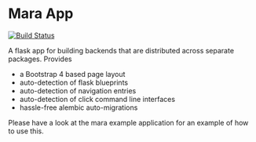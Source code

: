 # Mara App

[![Build Status](https://travis-ci.org/mara/mara-app.svg?branch=master)](https://travis-ci.org/mara/mara-app)

A flask app for building backends that are distributed across separate packages. Provides 
- a Bootstrap 4 based page layout 
- auto-detection of flask blueprints
- auto-detection of navigation entries
- auto-detection of click command line interfaces
- hassle-free alembic auto-migrations

Please have a look at the mara example application for an example of how to use this.
